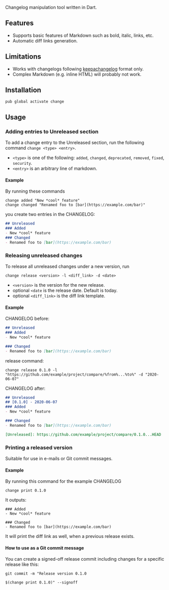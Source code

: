 Changelog manipulation tool written in Dart. 

## Features
- Supports basic features of Markdown such as bold, italic, links, etc.
- Automatic diff links generation.

## Limitations
- Works with changelogs following [keepachangelog](https://keepachangelog.com/en/1.0.0/) format only.
- Complex Markdown (e.g. inline HTML) will probably not work.

## Installation
```
pub global activate change
```

## Usage
### Adding entries to Unreleased section
To add a change entry to the Unreleased section, run the following command `change <type> <entry>`.
- `<type>` is one of the following: `added`, `changed`, `deprecated`, `removed`, `fixed`, `security`.
- `<entry>` is an arbitrary line of markdown.

#### Example

By running these commands
```
change added "New *cool* feature"
change changed "Renamed foo to [bar](https://example.com/bar)"
```
you create two entries in the CHANGELOG:
```markdown
## Unreleased
### Added
- New *cool* feature
### Changed
- Renamed foo to [bar](https://example.com/bar)
```

### Releasing unreleased changes
To release all unreleased changes under a new version, run
```
change release <version> -l <diff_link> -d <date>
```
- `<version>` is the version for the new release.
- optional `<date` is the release date. Default is today.
- optional `<diff_link>` is the diff link template.

#### Example
CHANGELOG before:
```markdown
## Unreleased
### Added
- New *cool* feature

### Changed
- Renamed foo to [bar](https://example.com/bar)
```

release command:
```
change release 0.1.0 -l "https://github.com/example/project/compare/%from%...%to%" -d "2020-06-07"
```

CHANGELOG after:
```markdown
## Unreleased
## [0.1.0] - 2020-06-07
### Added
- New *cool* feature

### Changed
- Renamed foo to [bar](https://example.com/bar)

[Unreleased]: https://github.com/example/project/compare/0.1.0...HEAD
```

### Printing a released version
Suitable for use in e-mails or Git commit messages.

#### Example
By running this command for the example CHANGELOG

```shell
change print 0.1.0
```

It outputs:
```shell
### Added
- New *cool* feature

### Changed
- Renamed foo to [bar](https://example.com/bar)
```

It will print the diff link as well, when a previous release exists.

#### How to use as a Git commit message
You can create a signed-off release commit including changes for a specific release like this:

```shell script
git commit -m "Release version 0.1.0

$(change print 0.1.0)" --signoff
```
